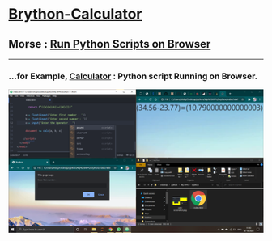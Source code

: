 # [Brython-Calculator](https://www.w3schools.com/code/tryit.asp?filename=GLE5I3F7SFRC)

## Morse : [Run Python Scripts on Browser](https://www.w3schools.com/code/tryit.asp?filename=GLE5JKU7L821)
---------------------------------------------

### ...for Example, [Calculator](https://github.com/imvickykumar999/Brython-Calculator/blob/main/index.html) : Python script Running on Browser.

[![brython calci.html](https://github.com/imvickykumar999/Brython-Calculator/blob/main/calci%20screenshot.png?raw=true)](https://imvickykumar999.github.io/Brython-Calculator/)
